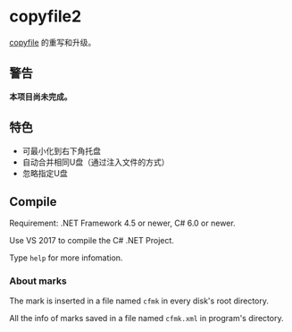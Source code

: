 # copyfile2

[copyfile](https://github.com/Guyutongxue/copyfile) 的重写和升级。

## 警告

**本项目尚未完成。**

## 特色

- 可最小化到右下角托盘
- 自动合并相同U盘（通过注入文件的方式）
- 忽略指定U盘

## Compile

Requirement: .NET Framework 4.5 or newer, C# 6.0 or newer.

Use VS 2017 to compile the C# .NET Project.

Type `help` for more infomation.

### About marks

The mark is inserted in a file named `cfmk` in every disk's root directory.

All the info of marks saved in a file named `cfmk.xml` in program's directory.